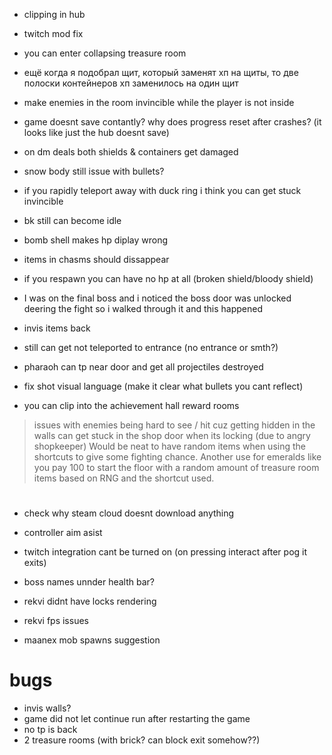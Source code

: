 * clipping in hub
* twitch mod fix
* you can enter collapsing treasure room

* ещё когда я подобрал щит, который заменят хп на щиты, то две полоски контейнеров хп заменилось на один щит

* make enemies in the room invincible while the player is not inside
* game doesnt save contantly? why does progress reset after crashes? (it looks like just the hub doesnt save)
* on dm deals both shields & containers get damaged

* snow body still issue with bullets?
* if you rapidly teleport away with duck ring i think you can get stuck invincible

* bk still can become idle
* bomb shell makes hp diplay wrong
* items in chasms should dissappear
* if you respawn you can have no hp at all (broken shield/bloody shield)
* I was on the final boss and i noticed the boss door was unlocked deering the fight so i walked through it and this happened

* invis items back

* still can get not teleported to entrance (no entrance or smth?)
* pharaoh can tp near door and get all projectiles destroyed

* fix shot visual language (make it clear what bullets you cant reflect)
* you can clip into the achievement hall reward rooms

> issues with enemies being hard to see / hit cuz getting hidden in the walls
> can get stuck in the shop door when its locking (due to angry shopkeeper)
> Would be neat to have random items when using the shortcuts to give some fighting chance. Another use for emeralds like you pay 100 to start the floor with a random amount of treasure room items based on RNG and the shortcut used.

#

* check why steam cloud doesnt download anything
* controller aim asist
* twitch integration cant be turned on (on pressing interact after pog it exits)

* boss names unnder health bar?
* rekvi didnt have locks rendering
* rekvi fps issues

* maanex mob spawns suggestion

# bugs
* invis walls?
* game did not let continue run after restarting the game
* no tp is back
* 2 treasure rooms (with brick? can block exit somehow??)
